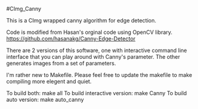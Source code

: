 #CImg_Canny

This is a CImg wrapped canny algorithm for edge detection. 

Code is modified from Hasan's orginal code using OpenCV library.
https://github.com/hasanakg/Canny-Edge-Detector

There are 2 versions of this software, one with interactive command line interface that you can play around with Canny's parameter. The other generates images from a set of parameters.

I'm rather new to Makefile. Please feel free to update the makefile to make compiling more elegent and quiet.

To build both: make all
To build interactive version: make Canny
To build auto version: make auto_canny


